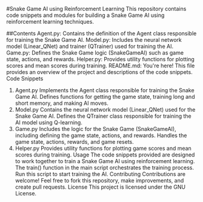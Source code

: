 #Snake Game AI using Reinforcement Learning
This repository contains code snippets and modules for building a Snake Game AI using reinforcement learning techniques.

##Contents
Agent.py: Contains the definition of the Agent class responsible for training the Snake Game AI.
Model.py: Includes the neural network model (Linear_QNet) and trainer (QTrainer) used for training the AI.
Game.py: Defines the Snake Game logic (SnakeGameAI) such as game state, actions, and rewards.
Helper.py: Provides utility functions for plotting scores and mean scores during training.
README.md: You're here! This file provides an overview of the project and descriptions of the code snippets.
Code Snippets
1. Agent.py
Implements the Agent class responsible for training the Snake Game AI.
Defines functions for getting the game state, training long and short memory, and making AI moves.
2. Model.py
Contains the neural network model (Linear_QNet) used for the Snake Game AI.
Defines the QTrainer class responsible for training the AI model using Q-learning.
3. Game.py
Includes the logic for the Snake Game (SnakeGameAI), including defining the game state, actions, and rewards.
Handles the game state, actions, rewards, and game resets.
4. Helper.py
Provides utility functions for plotting game scores and mean scores during training.
Usage
The code snippets provided are designed to work together to train a Snake Game AI using reinforcement learning.
The train() function in the main script orchestrates the training process. Run this script to start training the AI.
Contributing
Contributions are welcome! Feel free to fork this repository, make improvements, and create pull requests.
License
This project is licensed under the GNU License.
